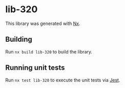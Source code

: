 # lib-320

This library was generated with [Nx](https://nx.dev).

## Building

Run `nx build lib-320` to build the library.

## Running unit tests

Run `nx test lib-320` to execute the unit tests via [Jest](https://jestjs.io).
